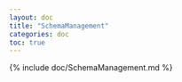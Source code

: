 ```yaml
---
layout: doc
title: "SchemaManagement"
categories: doc
toc: true
---
```

{% include doc/SchemaManagement.md %}
